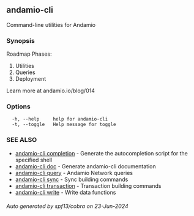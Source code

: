 ## andamio-cli

Command-line utilities for Andamio

### Synopsis


Roadmap Phases:
1. Utilities
2. Queries
3. Deployment

Learn more at andamio.io/blog/014
	
	

### Options

```
  -h, --help     help for andamio-cli
  -t, --toggle   Help message for toggle
```

### SEE ALSO

* [andamio-cli completion](andamio-cli_completion.md)	 - Generate the autocompletion script for the specified shell
* [andamio-cli doc](andamio-cli_doc.md)	 - Generate andamio-cli documentation
* [andamio-cli query](andamio-cli_query.md)	 - Andamio Network queries
* [andamio-cli sync](andamio-cli_sync.md)	 - Sync building commands
* [andamio-cli transaction](andamio-cli_transaction.md)	 - Transaction building commands
* [andamio-cli write](andamio-cli_write.md)	 - Write data functions

###### Auto generated by spf13/cobra on 23-Jun-2024
